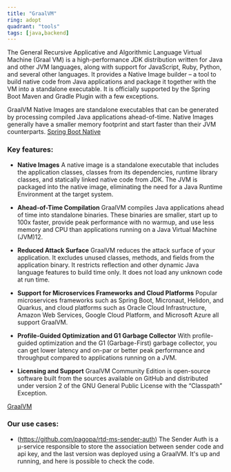 ```yaml
---
title: "GraalVM"
ring: adopt
quadrant: "tools"
tags: [java,backend]
---
```

The General Recursive Applicative and Algorithmic Language Virtual Machine (Graal VM) is a high-performance JDK distribution written for Java and other JVM languages, along with support for JavaScript, Ruby, Python, and several other languages. It provides a Native Image builder –  a tool to build native code from Java applications and package it together with the VM into a standalone executable. It is officially supported by the Spring Boot Maven and Gradle Plugin with a few exceptions.

GraalVM Native Images are standalone executables that can be generated by processing compiled Java applications ahead-of-time. Native Images generally have a smaller memory footprint and start faster than their JVM counterparts.
[Spring Boot Native](https://docs.spring.io/spring-boot/docs/current/reference/html/native-image.html)

### Key features:

- **Native Images** A native image is a standalone executable that includes the application classes, classes from its dependencies, runtime library classes, and statically linked native code from JDK. The JVM is packaged into the native image, eliminating the need for a Java Runtime Environment at the target system.

- **Ahead-of-Time Compilation** GraalVM compiles Java applications ahead of time into standalone binaries. These binaries are smaller, start up to 100x faster, provide peak performance with no warmup, and use less memory and CPU than applications running on a Java Virtual Machine (JVM)12.

- **Reduced Attack Surface** GraalVM reduces the attack surface of your application. It excludes unused classes, methods, and fields from the application binary. It restricts reflection and other dynamic Java language features to build time only. It does not load any unknown code at run time.

- **Support for Microservices Frameworks and Cloud Platforms** Popular microservices frameworks such as Spring Boot, Micronaut, Helidon, and Quarkus, and cloud platforms such as Oracle Cloud Infrastructure, Amazon Web Services, Google Cloud Platform, and Microsoft Azure all support GraalVM.

- **Profile-Guided Optimization and G1 Garbage Collector** With profile-guided optimization and the G1 (Garbage-First) garbage collector, you can get lower latency and on-par or better peak performance and throughput compared to applications running on a JVM.

- **Licensing and Support** GraalVM Community Edition is open-source software built from the sources available on GitHub and distributed under version 2 of the GNU General Public License with the “Classpath” Exception.

[GraalVM](https://www.graalvm.org/latest/docs/introduction/)

### Our use cases:

- (https://github.com/pagopa/rtd-ms-sender-auth) The Sender Auth is a µ-service responsible to store the association between sender code and api key, and the last version was deployed using a GraalVM. It's up and running, and here is possible to check the code.
